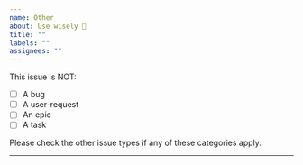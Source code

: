 ```yaml
---
name: Other
about: Use wisely 🧐
title: ""
labels: ""
assignees: ""
---
```


<!-- Please complete this checklist before proceeding -->

This issue is NOT:

- [ ] A bug
- [ ] A user-request
- [ ] An epic
- [ ] A task

Please check the other issue types if any of these categories apply.

---

<!-- Type below this line -->

